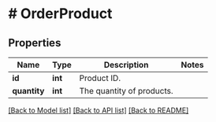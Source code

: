 # # OrderProduct

## Properties

Name | Type | Description | Notes
------------ | ------------- | ------------- | -------------
**id** | **int** | Product ID. |
**quantity** | **int** | The quantity of products. |

[[Back to Model list]](../../README.md#models) [[Back to API list]](../../README.md#endpoints) [[Back to README]](../../README.md)
